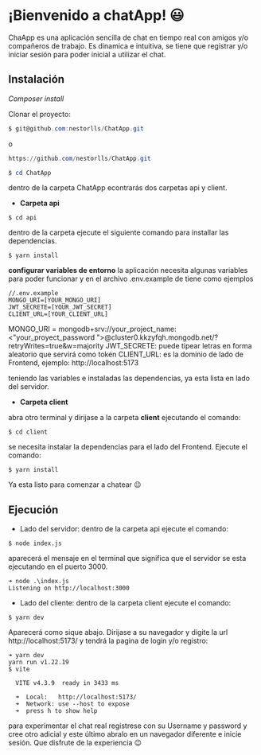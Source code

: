 # ¡Bienvenido a chatApp! 😃

ChaApp es una aplicación sencilla de chat en tiempo real con amigos y/o compañeros de trabajo. Es dinamica e intuitiva, se tiene que registrar y/o iniciar sesión para poder inicial a utilizar el chat.

## Instalación

*Composer install*

Clonar el proyecto:
```PowerShell
$ git@github.com:nestorlls/ChatApp.git
```

o

```PowerShell
https://github.com/nestorlls/ChatApp.git
```

```PowerShell
$ cd ChatApp
```

dentro de la carpeta ChatApp econtrarás dos carpetas api y client.
-  **Carpeta api**

```
$ cd api
```

dentro de la carpeta ejecute el siguiente comando para installar las dependencias.
```
$ yarn install
```

**configurar variables de entorno**
la aplicación necesita algunas variables para poder funcionar y en el archivo .env.example de tiene como ejemplos
```
//.env.example
MONGO_URI=[YOUR_MONGO_URI]
JWT_SECRETE=[YOUR_JWT_SECRET]
CLIENT_URL=[YOUR_CLIENT_URL]
```
MONGO_URI = mongodb+srv://your_project_name:<"your_proyect_password ">@cluster0.kkzyfqh.mongodb.net/?retryWrites=true&w=majority
JWT_SECRETE: puede tipear letras en forma aleatorio que servirá como token
CLIENT_URL: es la dominio de lado de Frontend, ejemplo: http://localhost:5173

teniendo las variables e instaladas las dependencias, ya esta lista en lado del servidor.

- **Carpeta client** 

abra otro terminal y dirijase a la carpeta **client** ejecutando el comando:

```
$ cd client
```

se necesita instalar la dependencias para el lado del Frontend. Ejecute el comando:
```
$ yarn install
```

Ya esta listo para comenzar a chatear 😉

## Ejecución
- Lado del servidor: dentro de la carpeta api ejecute el comando:
```
$ node index.js
```

aparecerá el mensaje en el terminal que significa que el servidor se esta ejecutando en el puerto 3000.
```
➜ node .\index.js
Listening on http://localhost:3000
```
- Lado del cliente: dentro de la carpeta client ejecute el comando:
```
$ yarn dev
```
Aparecerá como sique abajo. Dirijase a su navegador y digite la url http://localhost:5173/ y tendrá la pagina de login y/o registro: 
```
➜ yarn dev    
yarn run v1.22.19
$ vite

  VITE v4.3.9  ready in 3433 ms

  ➜  Local:   http://localhost:5173/
  ➜  Network: use --host to expose
  ➜  press h to show help
  ```
  
  para experimentar el chat real registrese con su Username y password y cree otro adicial y este último abralo en un navegador diferente e inicie sesión. 
  Que disfrute de la experiencia 😉
  
